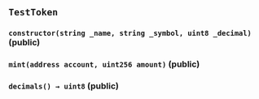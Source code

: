 ## `TestToken`






### `constructor(string _name, string _symbol, uint8 _decimal)` (public)





### `mint(address account, uint256 amount)` (public)





### `decimals() → uint8` (public)








